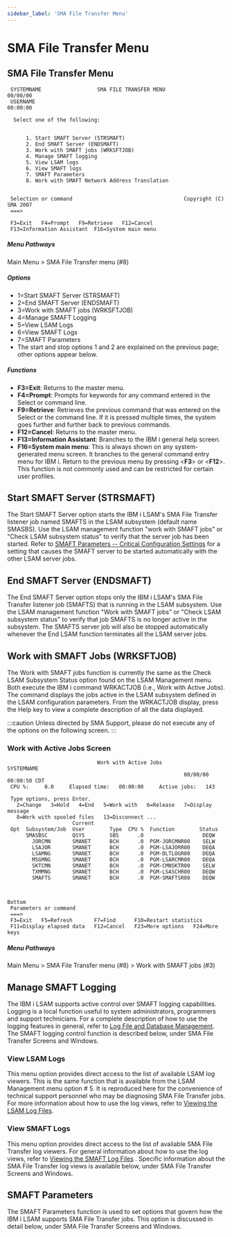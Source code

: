 ```yaml
---
sidebar_label: 'SMA File Transfer Menu'
---
```


# SMA File Transfer Menu

## SMA File Transfer Menu

```
 SYSTEMNAME                  SMA FILE TRANSFER MENU                    00/00/00 
 USERNAME                                                              00:00:00 
                                                                                
  Select one of the following:                                                  
                                                                                
                                                                                
      1. Start SMAFT Server (STRSMAFT)                                          
      2. End SMAFT Server (ENDSMAFT)                                            
      3. Work with SMAFT jobs (WRKSFTJOB)                                       
      4. Manage SMAFT logging                                                   
      5. View LSAM logs                                                         
      6. View SMAFT logs                                                        
      7. SMAFT Parameters                                                       
      8. Work with SMAFT Network Address Translation                            
                                                                                
                                                                                
 Selection or command                                    Copyright (C) SMA 2007 
 ===>                                                                           
                                                                                
 F3=Exit   F4=Prompt   F9=Retrieve   F12=Cancel                                 
 F13=Information Assistant  F16=System main menu                                
 ```

##### Menu Pathways

Main Menu \> SMA File Transfer menu (\#8)

##### Options

- 1=Start SMAFT Server (STRSMAFT)
- 2=End SMAFT Server (ENDSMAFT)
- 3=Work with SMAFT jobs (WRKSFTJOB)
- 4=Manage SMAFT Logging
- 5=View LSAM Logs
- 6=View SMAFT Logs
- 7=SMAFT Parameters
- The start and stop options 1 and 2 are explained on the previous page; other options appear below.

##### Functions

- **F3=Exit**: Returns to the master menu.
- **F4=Prompt**: Prompts for keywords for any command entered in the Select or command line.
- **F9=Retrieve**: Retrieves the previous command that was entered on the Select or the command line. If it is pressed multiple times, the system goes further and further back to previous commands.
- **F12=Cancel**: Returns to the master menu.
- **F13=Information Assistant**: Branches to the IBM i general help screen.
- **F16=System main menu**: This is always shown on any system-generated menu screen. It branches to the general command entry menu for IBM i. Return to the previous menu by pressing <**F3**> or <**F12**>. This function is not commonly used and can be restricted for certain user profiles.

## Start SMAFT Server (STRSMAFT)

The Start SMAFT Server option starts the IBM i LSAM's SMA File Transfer listener job named SMAFTS in the LSAM subsystem (default name SMASBS). Use the LSAM management function "work with SMAFT jobs" or "Check LSAM subsystem status" to verify that the server job has been started. Refer to [SMAFT Parameters -- Critical Configuration Settings](../file-transfer/operations.md) for a setting that causes the SMAFT server to be started automatically with the other LSAM server jobs.

## End SMAFT Server (ENDSMAFT)

The End SMAFT Server option stops only the IBM i LSAM's SMA File Transfer listener job (SMAFTS) that is running in the LSAM subsystem. Use the LSAM management function "Work with SMAFT jobs" or "Check LSAM subsystem status" to verify that job SMAFTS is no longer active in the subsystem. The SMAFTS server job will also be stopped automatically whenever the End LSAM function terminates all the LSAM server jobs.

## Work with SMAFT Jobs (WRKSFTJOB)

The Work with SMAFT jobs function is currently the same as the Check LSAM Subsystem Status option found on the LSAM Management menu. Both execute the IBM i command WRKACTJOB (i.e., Work with Active Jobs). The command displays the jobs active in the LSAM subsystem defined in the LSAM configuration parameters. From the WRKACTJOB display, press the Help key to view a complete description of all the data displayed.

:::caution
Unless directed by SMA Support, please do not execute any of the options on the following screen.
:::

### Work with Active Jobs Screen
```
                             Work with Active Jobs                   SYSTEMNAME
                                                         00/00/00  00:00:50 CDT
 CPU %:     0.0     Elapsed time:   00:00:00     Active jobs:   143            
                                                                               
 Type options, press Enter.                                                    
   2=Change   3=Hold   4=End   5=Work with   6=Release   7=Display message     
   8=Work with spooled files   13=Disconnect ...                               
                     Current                                                   
 Opt  Subsystem/Job  User        Type  CPU %  Function        Status           
      SMASBSC        QSYS        SBS      .0                   DEQW            
        JORCMN       SMANET      BCH      .0  PGM-JORCMNR00    SELW            
        LSAJOR       SMANET      BCH      .0  PGM-LSAJORR00    DEQA            
        LSAMNG       SMANET      BCH      .0  PGM-DLTLOGR00    DEQA            
        MSGMNG       SMANET      BCH      .0  PGM-LSARCMR00    DEQA            
        SKTCMN       SMANET      BCH      .0  PGM-CMNSKTR00    SELW            
        TXMMNG       SMANET      BCH      .0  PGM-LSASCHR00    DEQW            
        SMAFTS       SMANET      BCH      .0  PGM-SMAFTSR00    DEQW  
                                                                               
                                                                               
                                                                         Bottom
 Parameters or command                                                         
 ===>                                                                          
 F3=Exit   F5=Refresh       F7=Find      F10=Restart statistics                
 F11=Display elapsed data   F12=Cancel   F23=More options   F24=More keys      
```
 
##### Menu Pathways

Main Menu \> SMA File Transfer menu (\#8) \> Work with SMAFT jobs (\#3)

## Manage SMAFT Logging

The IBM i LSAM supports active control over SMAFT logging capabilities. Logging is a local function useful to system administrators, programmers and support technicians. For a complete description of how to use the  logging features in general, refer to [Log File and Database Management](../logs-database/overview.md). The SMAFT logging control function is described below, under SMA File Transfer Screens and Windows.

### View LSAM Logs

This menu option provides direct access to the list of available LSAM log viewers. This is the same function that is available from the LSAM Management menu option \# 5. It is reproduced here for the convenience of technical support personnel who may be diagnosing SMA File Transfer jobs. For more information about how to use the log views, refer to [Viewing the LSAM Log Files](../logs-database/management.md#viewing-the-lsam-log-files).

### View SMAFT Logs

This menu option provides direct access to the list of available SMA File Transfer log viewers. For general information about how to use the log views, refer to [Viewing the SMAFT Log Files](../file-transfer/screens.md#viewing-the-smaft-log-files)
. Specific information about the SMA File Transfer log views is available below, under SMA File Transfer Screens and Windows.

## SMAFT Parameters

The SMAFT Parameters function is used to set options that govern how the IBM i LSAM supports SMA File Transfer jobs. This option is discussed in detail below, under SMA File Transfer Screens and Windows.